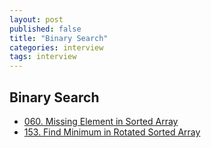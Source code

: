 ```yaml
---
layout: post
published: false
title: "Binary Search"
categories: interview
tags: interview 
---
```


## Binary Search

- [060. Missing Element in Sorted Array](https://leetcode.com/problems/missing-element-in-sorted-array/)
- [153. Find Minimum in Rotated Sorted Array](https://leetcode.com/problems/find-minimum-in-rotated-sorted-array/)
